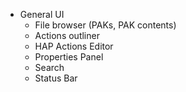 - General UI
	- File browser (PAKs, PAK contents)
	- Actions outliner
	- HAP Actions Editor
	- Properties Panel
	- Search
	- Status Bar
	
